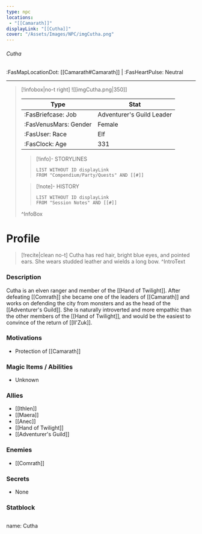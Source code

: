 ```yaml
---
type: npc
locations:
 - "[[Camarath]]"
displayLink: "[[Cutha]]"
cover: "/Assets/Images/NPC/imgCutha.png"
---
```

###### Cutha
<span class="sub2">:FasMapLocationDot: [[Camarath#Camarath]] | :FasHeartPulse: Neutral </span>
___

> [!infobox|no-t right]
> ![[imgCutha.png|350]]
>
> | Type | Stat |
> | ---- | ---- |
> | :FasBriefcase: Job | Adventurer's Guild Leader |
> | :FasVenusMars: Gender | Female |
> | :FasUser: Race | Elf |
> | :FasClock: Age | 331 |
>
>> [!info]- STORYLINES
>>```dataview
>>LIST WITHOUT ID displayLink
>>FROM "Compendium/Party/Quests" AND [[#]]
>
>>[!note]- HISTORY
>>```dataview
>>LIST WITHOUT ID displayLink
>>FROM "Session Notes" AND [[#]]
>
>^InfoBox

# Profile

> [!recite|clean no-t]
>	Cutha has red hair, bright blue eyes, and pointed ears. She wears studded leather and wields a long bow.
>^IntroText

### Description
Cutha is an elven ranger and member of the [[Hand of Twilight]]. After defeating [[Comrath]] she became one of the leaders of [[Camarath]] and works on defending the city from monsters and as the head of the [[Adventurer's Guild]]. She is naturally introverted and more empathic than the other members of the [[Hand of Twilight]], and would be the easiest to convince of the return of [[Il'Zuk]].

### Motivations
- Protection of [[Camarath]]

### Magic Items / Abilities
- Unknown

### Allies 
- [[Ithlen]]
- [[Maera]]
- [[Anec]]
- [[Hand of Twilight]]
- [[Adventurer's Guild]]

### Enemies
- [[Comrath]]

### Secrets
- None

### Statblock
>```statblock
name: Cutha